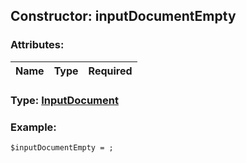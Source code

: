 ## Constructor: inputDocumentEmpty  

### Attributes:

| Name     |    Type       | Required |
|----------|:-------------:|---------:|


### Type: [InputDocument](../types/InputDocument.md)

### Example:


```
$inputDocumentEmpty = ;
```